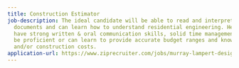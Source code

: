 ```yaml
---
title: Construction Estimator
job-description: The ideal candidate will be able to read and interpret construction
  documents and can learn how to understand residential engineering. He or she must
  have strong written & oral communication skills, solid time management skills, and
  be proficient or can learn to provide accurate budget ranges and knows current remodeling
  and/or construction costs.
application-url: https://www.ziprecruiter.com/jobs/murray-lampert-design-build-remodel-f5cbb798/construction-estimator-3cb45a98?mid={source_board.id}&source=email-candidate-job-alert-prime
---
```


